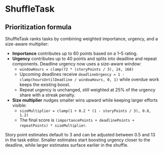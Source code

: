 # ShuffleTask

## Prioritization formula

ShuffleTask ranks tasks by combining weighted importance, urgency, and a size-aware multiplier:

- **Importance** contributes up to 60 points based on a 1–5 rating.
- **Urgency** contributes up to 40 points and splits into deadline and repeat components. Deadline urgency now uses a size-aware window:
  - `windowHours = clamp(72 * (storyPoints / 3), 24, 168)`
  - Upcoming deadlines receive `deadlineUrgency = 1 - clamp(hoursUntilDeadline / windowHours, 0, 1)` while overdue work keeps the existing boost.
  - Repeat urgency is unchanged, still weighted at 25% of the urgency share with a streak penalty.
- **Size multiplier** nudges smaller wins upward while keeping larger efforts visible:
  - `sizeMultiplier = clamp(1 + 0.2 * (1 - storyPoints / 3), 0.8, 1.2)`
  - The final score is `(importancePoints + deadlinePoints + repeatPoints) * sizeMultiplier`.

Story point estimates default to 3 and can be adjusted between 0.5 and 13 in the task editor. Smaller estimates start boosting urgency closer to the deadline, while larger estimates surface earlier in the shuffle.
